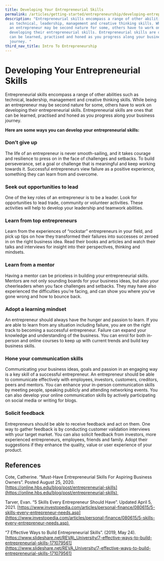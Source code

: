 ```yaml
---
title: Developing Your Entrepreneurial Skills
permalink: /articles/getting-started/entrepreneurship/developing-entrepreneurial-skills/
description: "Entrepreneurial skills encompass a range of other abilities such
  as technical, leadership, management and creative thinking skills. While being
  an entrepreneur may be second nature for some, others have to work on
  developing their entrepreneurial skills. Entrepreneurial skills are ones that
  can be learned, practised and honed as you progress along your business
  journey. "
third_nav_title: Intro To Entrepreneurship
---
```


# Developing Your Entrepreneurial Skills 

Entrepreneurial skills encompass a range of other abilities such as technical, leadership, management and creative thinking skills. While being an entrepreneur may be second nature for some, others have to work on developing their entrepreneurial skills. Entrepreneurial skills are ones that can be learned, practised and honed as you progress along your business journey. 

**Here are some ways you can develop your entrepreneurial skills:**

### Don’t give up 
    

The life of an entrepreneur is never smooth\-sailing, and it takes courage and resilience to press on in the face of challenges and setbacks. To build perseverance, set a goal or challenge that is meaningful and keep working towards it. Successful entrepreneurs view failure as a positive experience, something they can learn from and overcome.  

### Seek out opportunities to lead 
    

One of the key roles of an entrepreneur is to be a leader. Look for opportunities to lead trade, community or volunteer activities. These activities will help to develop your leadership and teamwork abilities. 

###   Learn from top entrepreneurs 
    

Learn from the experiences of “rockstar” entrepreneurs in your field, and pick up tips on how they transformed their failures into successes or zeroed in on the right business idea. Read their books and articles and watch their talks and interviews for insight into their perspectives, thinking and mindsets.  

###    Learn from a mentor 
    

Having a mentor can be priceless in building your entrepreneurial skills. Mentors are not only sounding boards for your business ideas, but also your cheerleaders when you face challenges and setbacks. They may have also experienced the difficulties you’re facing, and can show you where you’ve gone wrong and how to bounce back. 

###   Adopt a learning mindset 
    

An entrepreneur should always have the hunger and passion to learn. If you are able to learn from any situation including failure, you are on the right track to becoming a successful entrepreneur. Failure can expand your knowledge and understanding of the business. You can enrol for both in-person and online courses to keep up with current trends and build key business skills.  

###   Hone your communication skills 
    

Communicating your business ideas, goals and passion in an engaging way is a key skill of a successful entrepreneur. An entrepreneur should be able to communicate effectively with employees, investors, customers, creditors, peers and mentors. You can enhance your in-person communication skills by meeting people, speaking publicly and attending networking events. You can also develop your online communication skills by actively participating on social media or writing for blogs.  

### Solicit feedback 
    

Entrepreneurs should be able to receive feedback and act on them. One way to gather feedback is by conducting customer validation interviews with your target market. You can also solicit feedback from investors, more experienced entrepreneurs, employees, friends and family. Adopt their suggestions if they enhance the quality, value or user experience of your product. 

## References 

Cote, Catherine. “Must-Have Entrepreneurial Skills For Aspiring Business Owners”. Posted August 25, 2020. [https://online.hbs.edu/blog/post/entrepreneurial-skills](https://online.hbs.edu/blog/post/entrepreneurial-skills) 

Tarver, Evan. “5 Skills Every Entrepreneur Should Have”. Updated April 5, 2021. [https://www.investopedia.com/articles/personal-finance/080615/5-skills-every-entrepreneur-needs.asp](https://www.investopedia.com/articles/personal-finance/080615/5-skills-every-entrepreneur-needs.asp) 

“7 Effective Ways to Build Entrepreneurial Skills”. (2019, May 24). [https://www.slideshare.net/REVA\_University/7-effective-ways-to-build-entrepreneurial-skills-171079561](https://www.slideshare.net/REVA_University/7-effective-ways-to-build-entrepreneurial-skills-171079561)
